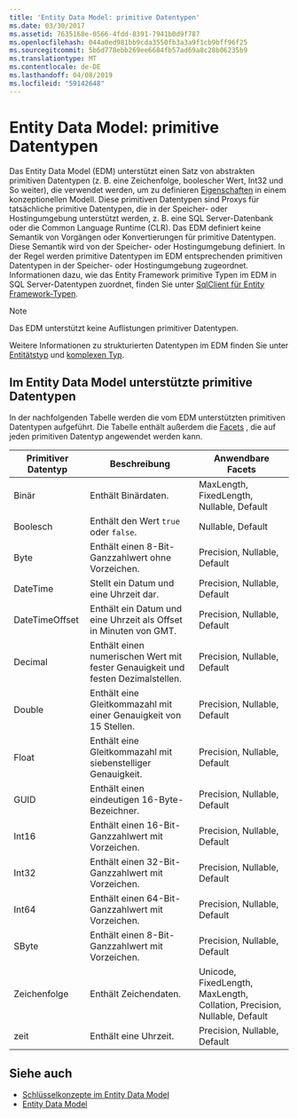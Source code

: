 ```yaml
---
title: 'Entity Data Model: primitive Datentypen'
ms.date: 03/30/2017
ms.assetid: 7635168e-0566-4fdd-8391-7941b0d9f787
ms.openlocfilehash: 044a0ed981bb9cda3550fb3a3a9f1cb9bff96f25
ms.sourcegitcommit: 5b6d778ebb269ee6684fb57ad69a8c28b06235b9
ms.translationtype: MT
ms.contentlocale: de-DE
ms.lasthandoff: 04/08/2019
ms.locfileid: "59142648"
---
```

# <a name="entity-data-model-primitive-data-types"></a>Entity Data Model: primitive Datentypen
Das Entity Data Model (EDM) unterstützt einen Satz von abstrakten primitiven Datentypen (z. B. eine Zeichenfolge, boolescher Wert, Int32 und So weiter), die verwendet werden, um zu definieren [Eigenschaften](../../../../docs/framework/data/adonet/property.md) in einem konzeptionellen Modell. Diese primitiven Datentypen sind Proxys für tatsächliche primitive Datentypen, die in der Speicher- oder Hostingumgebung unterstützt werden, z. B. eine SQL Server-Datenbank oder die Common Language Runtime (CLR). Das EDM definiert keine Semantik von Vorgängen oder Konvertierungen für primitive Datentypen. Diese Semantik wird von der Speicher- oder Hostingumgebung definiert. In der Regel werden primitive Datentypen im EDM entsprechenden primitiven Datentypen in der Speicher- oder Hostingumgebung zugeordnet. Informationen dazu, wie das Entity Framework primitive Typen im EDM in SQL Server-Datentypen zuordnet, finden Sie unter [SqlClient für Entity Framework-Typen](../../../../docs/framework/data/adonet/ef/sqlclient-for-ef-types.md).  
  
> [!NOTE]
>  Das EDM unterstützt keine Auflistungen primitiver Datentypen.  
  
 Weitere Informationen zu strukturierten Datentypen im EDM finden Sie unter [Entitätstyp](../../../../docs/framework/data/adonet/entity-type.md) und [komplexen Typ](../../../../docs/framework/data/adonet/complex-type.md).  
  
## <a name="primitive-data-types-supported-in-the-entity-data-model"></a>Im Entity Data Model unterstützte primitive Datentypen  
 In der nachfolgenden Tabelle werden die vom EDM unterstützten primitiven Datentypen aufgeführt. Die Tabelle enthält außerdem die [Facets](../../../../docs/framework/data/adonet/facet.md) , die auf jeden primitiven Datentyp angewendet werden kann.  
  
|Primitiver Datentyp|Beschreibung|Anwendbare Facets|  
|-------------------------|-----------------|-----------------------|  
|Binär|Enthält Binärdaten.|MaxLength, FixedLength, Nullable, Default|  
|Boolesch|Enthält den Wert `true` oder `false`.|Nullable, Default|  
|Byte|Enthält einen 8-Bit-Ganzzahlwert ohne Vorzeichen.|Precision, Nullable, Default|  
|DateTime|Stellt ein Datum und eine Uhrzeit dar.|Precision, Nullable, Default|  
|DateTimeOffset|Enthält ein Datum und eine Uhrzeit als Offset in Minuten von GMT.|Precision, Nullable, Default|  
|Decimal|Enthält einen numerischen Wert mit fester Genauigkeit und festen Dezimalstellen.|Precision, Nullable, Default|  
|Double|Enthält eine Gleitkommazahl mit einer Genauigkeit von 15 Stellen.|Precision, Nullable, Default|  
|Float|Enthält eine Gleitkommazahl mit siebenstelliger Genauigkeit.|Precision, Nullable, Default|  
|GUID|Enthält einen eindeutigen 16-Byte-Bezeichner.|Precision, Nullable, Default|  
|Int16|Enthält einen 16-Bit-Ganzzahlwert mit Vorzeichen.|Precision, Nullable, Default|  
|Int32|Enthält einen 32-Bit-Ganzzahlwert mit Vorzeichen.|Precision, Nullable, Default|  
|Int64|Enthält einen 64-Bit-Ganzzahlwert mit Vorzeichen.|Precision, Nullable, Default|  
|SByte|Enthält einen 8-Bit-Ganzzahlwert mit Vorzeichen.|Precision, Nullable, Default|  
|Zeichenfolge|Enthält Zeichendaten.|Unicode, FixedLength, MaxLength, Collation, Precision, Nullable, Default|  
|zeit|Enthält eine Uhrzeit.|Precision, Nullable, Default|  
  
## <a name="see-also"></a>Siehe auch

- [Schlüsselkonzepte im Entity Data Model](../../../../docs/framework/data/adonet/entity-data-model-key-concepts.md)
- [Entity Data Model](../../../../docs/framework/data/adonet/entity-data-model.md)
